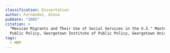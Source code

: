 ```yaml
---
classification: Dissertation
author: Fernández, Alexa
pubDate: "2005"
citation: >
  "Mexican Migrants and Their Use of Social Services in the U.S." Masters in
  Public Policy, Georgetown Institute of Public Policy, Georgetown University.
tags:
  - MMP
---
```

